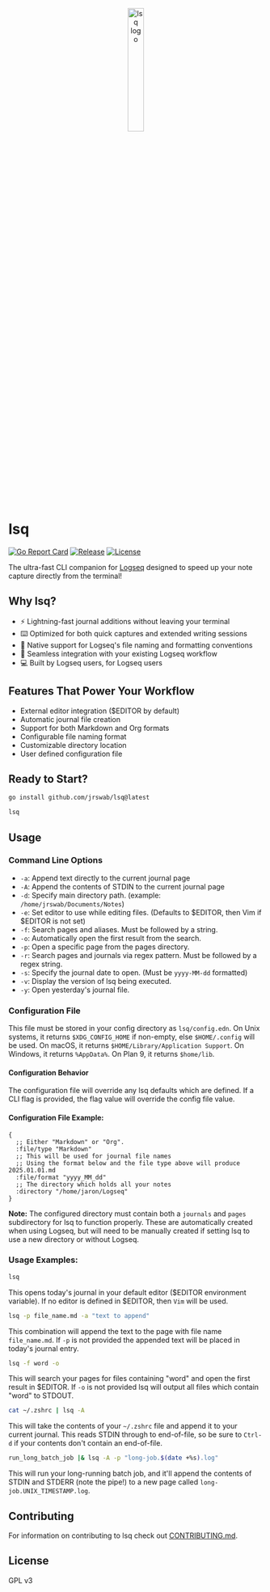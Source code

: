 <p align="center">
<img width="25%" src="https://lsq.sh/media/img/lsq_logo_cropped.png" alt="lsq logo">
</p>

# lsq

[![Go Report Card](https://goreportcard.com/badge/github.com/jrswab/lsq)](https://goreportcard.com/report/github.com/jrswab/lsq)
[![Release](https://img.shields.io/github/v/release/jrswab/lsq)](https://github.com/jrswab/lsq/releases)
[![License](https://img.shields.io/github/license/jrswab/lsq)](https://github.com/jrswab/lsq/blob/master/LICENSE)

The ultra-fast CLI companion for [Logseq](https://github.com/logseq/logseq) designed to speed up your note capture directly from the terminal!

## Why lsq?
- ⚡️ Lightning-fast journal additions without leaving your terminal
- ⌨️ Optimized for both quick captures and extended writing sessions
- 🎯 Native support for Logseq's file naming and formatting conventions
- 🔄 Seamless integration with your existing Logseq workflow
- 💻 Built by Logseq users, for Logseq users

## Features That Power Your Workflow
- External editor integration ($EDITOR by default)
- Automatic journal file creation
- Support for both Markdown and Org formats
- Configurable file naming format
- Customizable directory location
- User defined configuration file

## Ready to Start?
```bash
go install github.com/jrswab/lsq@latest
```
```bash
lsq
```

## Usage
### Command Line Options
- `-a`: Append text directly to the current journal page
- `-A`: Append the contents of STDIN to the current journal page
- `-d`: Specify main directory path. (example: `/home/jrswab/Documents/Notes`)
- `-e`: Set editor to use while editing files. (Defaults to $EDITOR, then Vim if $EDITOR is not set)
- `-f`: Search pages and aliases. Must be followed by a string.
- `-o`: Automatically open the first result from the search.
- `-p`: Open a specific page from the pages directory.
- `-r`: Search pages and journals via regex pattern. Must be followed by a regex string.
- `-s`: Specify the journal date to open. (Must be `yyyy-MM-dd` formatted)
- `-v`: Display the version of lsq being executed.
- `-y`: Open yesterday's journal file.

### Configuration File
This file must be stored in your config directory as `lsq/config.edn`.
On Unix systems, it returns `$XDG_CONFIG_HOME` if non-empty, else `$HOME/.config` will be used.
On macOS, it returns `$HOME/Library/Application Support`.
On Windows, it returns `%AppData%`.
On Plan 9, it returns `$home/lib`.

#### Configuration Behavior
The configuration file will override any lsq defaults which are defined. If a CLI flag is provided, the flag value will override the config file value.

#### Configuration File Example:
```EDN
{
  ;; Either "Markdown" or "Org".
  :file/type "Markdown"
  ;; This will be used for journal file names
  ;; Using the format below and the file type above will produce 2025.01.01.md
  :file/format "yyyy_MM_dd"
  ;; The directory which holds all your notes
  :directory "/home/jaron/Logseq"
}
```
**Note:** The configured directory must contain both a `journals` and `pages` subdirectory for lsq to function properly. These are automatically created when using Logseq, but will need to be manually created if setting lsq to use a new directory or without Logseq.

### Usage Examples:
```bash
lsq
```
This opens today's journal in your default editor ($EDITOR environment variable).
If no editor is defined in $EDITOR, then `Vim` will be used.

```bash
lsq -p file_name.md -a "text to append"
```
This combination will append the text to the page with file name `file_name.md`.
If `-p` is not provided the appended text will be placed in today's journal entry.

```bash
lsq -f word -o
```
This will search your pages for files containing "word" and open the first result in $EDITOR.
If `-o` is not provided lsq will output all files which contain "word" to STDOUT.

```bash
cat ~/.zshrc | lsq -A
```
This will take the contents of your `~/.zshrc` file and append it to your current
journal. This reads STDIN through to end-of-file, so be sure to `Ctrl-d` if your
contents don't contain an end-of-file.

```bash
run_long_batch_job |& lsq -A -p "long-job.$(date +%s).log"
```
This will run your long-running batch job, and it'll append the contents of STDIN
and STDERR (note the pipe!) to a new page called `long-job.UNIX_TIMESTAMP.log`.

## Contributing
For information on contributing to lsq check out [CONTRIBUTING.md](https://github.com/jrswab/lsq/blob/master/CONTRIBUTING.md).

## License
GPL v3
